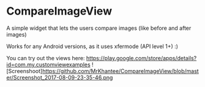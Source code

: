 # CompareImageView
A simple widget that lets the users compare images (like before and after images)

Works for any Android versions, as it uses xfermode (API level 1+) :)


You can try out the views here: https://play.google.com/store/apps/details?id=com.my.customviewexamples
![Screenshoot]https://github.com/MrKhantee/CompareImageView/blob/master/Screenshot_2017-08-09-23-35-46.png
